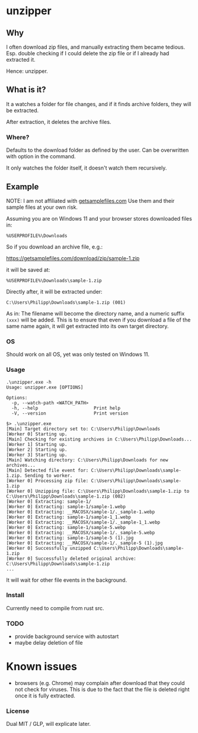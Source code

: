# unzipper

## Why

I often download zip files, and manually extracting them became tedious. Esp. double checking if I could delete the zip
file or if I already had extracted it.

Hence: unzipper.

## What is it?

It a watches a folder for file changes, and if it finds archive folders, they will be extracted.

After extraction, it deletes the archive files.

### Where?

Defaults to the download folder as defined by the user. Can be overwritten with option in the command.

It only watches the folder itself, it doesn't watch them recursively.

## Example

NOTE: I am not affiliated with [getsamplefiles.com](getsamplefiles.com)
Use them and their sample files at your own risk.

Assuming you are on Windows 11 and your browser stores downloaded files in:

`%USERPROFILE%\Downloads`

So if you download an archive file, e.g.:

https://getsamplefiles.com/download/zip/sample-1.zip

it will be saved at:

`%USERPROFILE%\Downloads\sample-1.zip`

Directly after, it will be extracted under:

`C:\Users\Philipp\Downloads\sample-1.zip (001)`

As in: The filename will become the directory name, and a numeric suffix `(xxx)` will be added. This is to ensure that
even if you download a file of the same name again, it will get extracted into its own target directory.

### OS

Should work on all OS, yet was only tested on Windows 11.

### Usage

```
.\unzipper.exe -h
Usage: unzipper.exe [OPTIONS]

Options:
  -p, --watch-path <WATCH_PATH>
  -h, --help                     Print help
  -V, --version                  Print version
```

```
$> .\unzipper.exe
[Main] Target directory set to: C:\Users\Philipp\Downloads
[Worker 0] Starting up.
[Main] Checking for existing archives in C:\Users\Philipp\Downloads...
[Worker 1] Starting up.
[Worker 2] Starting up.
[Worker 3] Starting up.
[Main] Watching directory: C:\Users\Philipp\Downloads for new archives...
[Main] Detected file event for: C:\Users\Philipp\Downloads\sample-1.zip. Sending to worker.
[Worker 0] Processing zip file: C:\Users\Philipp\Downloads\sample-1.zip
[Worker 0] Unzipping file: C:\Users\Philipp\Downloads\sample-1.zip to C:\Users\Philipp\Downloads\sample-1.zip (002)
[Worker 0] Extracting: sample-1/
[Worker 0] Extracting: sample-1/sample-1.webp
[Worker 0] Extracting: __MACOSX/sample-1/._sample-1.webp
[Worker 0] Extracting: sample-1/sample-1_1.webp
[Worker 0] Extracting: __MACOSX/sample-1/._sample-1_1.webp
[Worker 0] Extracting: sample-1/sample-5.webp
[Worker 0] Extracting: __MACOSX/sample-1/._sample-5.webp
[Worker 0] Extracting: sample-1/sample-5 (1).jpg
[Worker 0] Extracting: __MACOSX/sample-1/._sample-5 (1).jpg
[Worker 0] Successfully unzipped C:\Users\Philipp\Downloads\sample-1.zip
[Worker 0] Successfully deleted original archive: C:\Users\Philipp\Downloads\sample-1.zip
...
```

It will wait for other file events in the background.

### Install

Currently need to compile from rust src.

### TODO

- provide background service with autostart
- maybe delay deletion of file

# Known issues

- browsers (e.g. Chrome) may complain after download that they could not check for viruses. This is due to the fact that
  the file is deleted right once it is fully extracted.

### License

Dual MIT / GLP, will explicate later.
